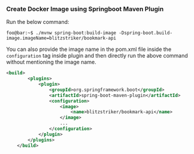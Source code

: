 ### Create Docker Image using Springboot Maven Plugin

Run the below command:  <br>
```shell
foo@bar:~$ ./mvnw spring-boot:build-image -Dspring-boot.build-image.imageName=blitzstriker/bookmark-api
```
You can also provide the image name in the pom.xml file inside the `configuration` tag inside plugin and then directly run the above command without mentioning the image name.  <br>
```xml
<build>
        <plugins>
            <plugin>
                <groupId>org.springframework.boot</groupId>
                <artifactId>spring-boot-maven-plugin</artifactId>
                <configuration>
                    <image>
                        <name>blitzstriker/bookmark-api</name>
                    </image>
                    ...
                </configuration>
            </plugin>
        </plugins>
    </build>
```